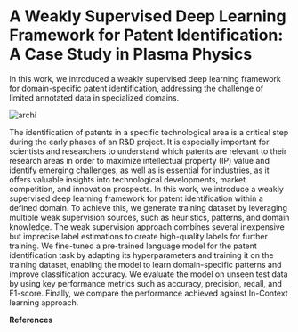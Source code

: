 # A Weakly Supervised Deep Learning Framework for Patent Identification: A Case Study in Plasma Physics

In this work, we introduced a weakly supervised deep learning framework for domain-specific patent identification, addressing the challenge of limited annotated data in specialized domains.


![archi](https://github.com/sofean-mso/DeepL4Patent/blob/master/archi.png)

The identification of patents in a specific technological area is a critical step during the early phases of an R\&D project. It is especially important for scientists and researchers to understand which patents are relevant to their research areas in order to maximize intellectual property (IP) value and identify emerging challenges, as well as is essential for industries, as it offers valuable insights into technological developments, market competition, and innovation prospects. In this work, we introduce a weakly supervised deep learning framework for patent identification within a defined domain. To achieve this, we generate training dataset by leveraging multiple weak supervision sources, such as heuristics, patterns, and domain knowledge. The weak supervision approach combines several inexpensive but imprecise label estimations to create high-quality labels for further training. We fine-tuned a pre-trained language model for the patent identification task by adapting its hyperparameters and training it on the training dataset, enabling the model to learn domain-specific patterns and improve classification accuracy. We evaluate the model on unseen test data by using key performance metrics such as accuracy, precision, recall, and F1-score. Finally, we compare the performance achieved against In-Context learning approach. 


**References**                                                                                                                         


